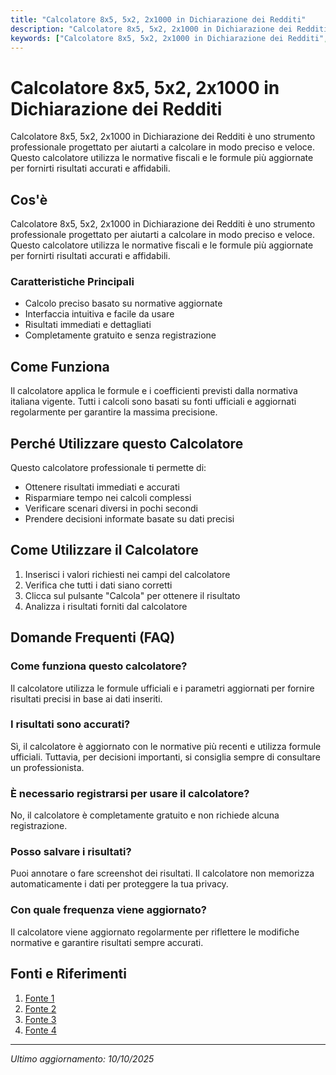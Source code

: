 ```yaml
---
title: "Calcolatore 8x5, 5x2, 2x1000 in Dichiarazione dei Redditi"
description: "Calcolatore 8x5, 5x2, 2x1000 in Dichiarazione dei Redditi è uno strumento professionale progettato per aiutarti a calcolare in modo preciso e veloce. Questo calcolatore utilizza le normative fiscali e le formule più aggiornate per fornirti risultati accurati e affidabili."
keywords: ["Calcolatore 8x5, 5x2, 2x1000 in Dichiarazione dei Redditi", "calcolatore", "calcolo online"]
---
```


# Calcolatore 8x5, 5x2, 2x1000 in Dichiarazione dei Redditi

Calcolatore 8x5, 5x2, 2x1000 in Dichiarazione dei Redditi è uno strumento professionale progettato per aiutarti a calcolare in modo preciso e veloce. Questo calcolatore utilizza le normative fiscali e le formule più aggiornate per fornirti risultati accurati e affidabili.

## Cos'è

Calcolatore 8x5, 5x2, 2x1000 in Dichiarazione dei Redditi è uno strumento professionale progettato per aiutarti a calcolare in modo preciso e veloce. Questo calcolatore utilizza le normative fiscali e le formule più aggiornate per fornirti risultati accurati e affidabili.

### Caratteristiche Principali

- Calcolo preciso basato su normative aggiornate
- Interfaccia intuitiva e facile da usare
- Risultati immediati e dettagliati
- Completamente gratuito e senza registrazione

## Come Funziona

Il calcolatore applica le formule e i coefficienti previsti dalla normativa italiana vigente. Tutti i calcoli sono basati su fonti ufficiali e aggiornati regolarmente per garantire la massima precisione.

## Perché Utilizzare questo Calcolatore

Questo calcolatore professionale ti permette di:

- Ottenere risultati immediati e accurati
- Risparmiare tempo nei calcoli complessi
- Verificare scenari diversi in pochi secondi
- Prendere decisioni informate basate su dati precisi

## Come Utilizzare il Calcolatore

1. Inserisci i valori richiesti nei campi del calcolatore
2. Verifica che tutti i dati siano corretti
3. Clicca sul pulsante "Calcola" per ottenere il risultato
4. Analizza i risultati forniti dal calcolatore

## Domande Frequenti (FAQ)

### Come funziona questo calcolatore?

Il calcolatore utilizza le formule ufficiali e i parametri aggiornati per fornire risultati precisi in base ai dati inseriti.

### I risultati sono accurati?

Sì, il calcolatore è aggiornato con le normative più recenti e utilizza formule ufficiali. Tuttavia, per decisioni importanti, si consiglia sempre di consultare un professionista.

### È necessario registrarsi per usare il calcolatore?

No, il calcolatore è completamente gratuito e non richiede alcuna registrazione.

### Posso salvare i risultati?

Puoi annotare o fare screenshot dei risultati. Il calcolatore non memorizza automaticamente i dati per proteggere la tua privacy.

### Con quale frequenza viene aggiornato?

Il calcolatore viene aggiornato regolarmente per riflettere le modifiche normative e garantire risultati sempre accurati.

## Fonti e Riferimenti

1. [Fonte 1](https://infoprecompilata.agenziaentrate.gov.it/portale/web/guest/scelte-8-5-e-2-per-mille)
2. [Fonte 2](https://www.agenziaentrate.gov.it/portale/scelte-8-5-e-2-per-mille-irpef-2025/scheda)
3. [Fonte 3](https://www.cafacli.it/it/servizi-fiscali/destinazione-8-5-e-2-per-mille/)
4. [Fonte 4](https://consulentidellavoro-piga-riitano.it/blog/8x1000-ritenute-irpef-scaglioni-reddito/)

---

*Ultimo aggiornamento: 10/10/2025*
